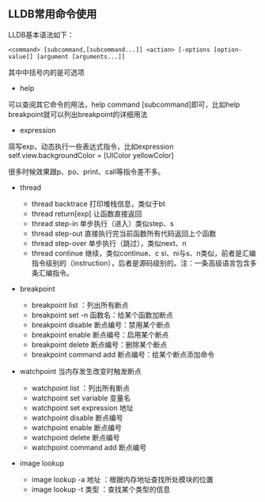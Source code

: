 ## LLDB常用命令使用

LLDB基本语法如下：

```objc
<command> [subcommand,[subcommand...]] <action> [-options [option-value]] [argument [arguments...]]
```
其中中括号内的是可选项

* help

可以查阅其它命令的用法，help command [subcommand]即可，比如help breakpoint就可以列出breakpoint的详细用法

* expression

简写exp，动态执行一些表达式指令，比如expression self.view.backgroundColor = [UIColor yellowColor]

很多时候效果跟p、po、print、call等指令差不多。

* thread
    - thread backtrace 打印堆栈信息，类似于bt
    - thread return[exp] 让函数直接返回
    - thread step-in 单步执行（进入）类似step、s
    - thread step-out 直接执行完当前函数所有代码返回上个函数
    - thread step-over 单步执行（跳过），类似next、n
    - thread continue 继续，类似continue、c
si、ni与s、n类似，前者是汇编指令级别的（instruction），后者是源码级别的。注：一条高级语言包含多条汇编指令。

* breakpoint
    - breakpoint list ：列出所有断点
    - breakpoint set -n 函数名：给某个函数加断点
    - breakpoint disable 断点编号：禁用某个断点
    - breakpoint enable 断点编号：启用某个断点
    - breakpoint delete 断点编号：删除某个断点
    - breakpoint command add 断点编号：给某个断点添加命令

* watchpoint 当内存发生改变时触发断点
    - watchpoint list ：列出所有断点
    - watchpoint set variable 变量名
    - watchpoint set expression 地址
    - watchpoint disable 断点编号
    - watchpoint enable 断点编号
    - watchpoint delete 断点编号
    - watchpoint command add 断点编号

* image lookup
    - image lookup -a 地址 ：根据内存地址查找所处模块的位置
    - image lookup -t 类型 ：查找某个类型的信息


